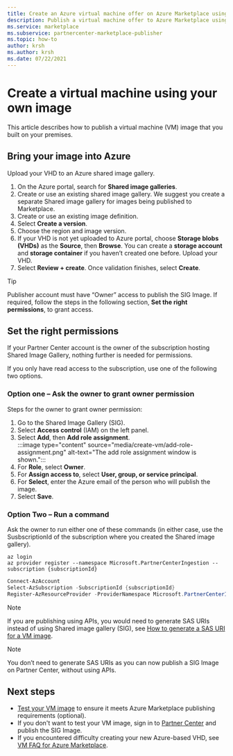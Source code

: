 ```yaml
---
title: Create an Azure virtual machine offer on Azure Marketplace using your own image
description: Publish a virtual machine offer to Azure Marketplace using your own image.
ms.service: marketplace 
ms.subservice: partnercenter-marketplace-publisher
ms.topic: how-to
author: krsh
ms.author: krsh
ms.date: 07/22/2021
---
```


# Create a virtual machine using your own image

This article describes how to publish a virtual machine (VM) image that you built on your premises.

## Bring your image into Azure

Upload your VHD to an Azure shared image gallery.

1. On the Azure portal, search for **Shared image galleries**.
2. Create or use an existing shared image gallery. We suggest you create a separate Shared image gallery for images being published to Marketplace.
3. Create or use an existing image definition.
4. Select **Create a version**.
5. Choose the region and image version.
6. If your VHD is not yet uploaded to Azure portal, choose **Storage blobs (VHDs)** as the **Source**, then **Browse**. You can create a **storage account** and **storage container** if you haven’t created one before. Upload your VHD.
7. Select **Review + create**. Once validation finishes, select **Create**.

> [!TIP]
> Publisher account must have “Owner” access to publish the SIG Image. If required, follow the steps in the following section, **Set the right permissions**, to grant access.

## Set the right permissions

If your Partner Center account is the owner of the subscription hosting Shared Image Gallery, nothing further is needed for permissions.

If you only have read access to the subscription, use one of the following two options.

### Option one – Ask the owner to grant owner permission

Steps for the owner to grant owner permission:

1. Go to the Shared Image Gallery (SIG).
2. Select **Access control** (IAM) on the left panel.
3. Select **Add**, then **Add role assignment**.<br>
    :::image type="content" source="media/create-vm/add-role-assignment.png" alt-text="The add role assignment window is shown.":::
1. For **Role**, select **Owner**.
1. For **Assign access to**, select **User, group, or service principal**.
1. For **Select**, enter the Azure email of the person who will publish the image.
1. Select **Save**.

### Option Two – Run a command

Ask the owner to run either one of these commands (in either case, use the SusbscriptionId of the subscription where you created the Shared image gallery).

```azurecli
az login
az provider register --namespace Microsoft.PartnerCenterIngestion --subscription {subscriptionId}
```

```powershell
Connect-AzAccount
Select-AzSubscription -SubscriptionId {subscriptionId}
Register-AzResourceProvider -ProviderNamespace Microsoft.PartnerCenterIngestion
```

> [!NOTE]
> If you are publishing using APIs, you would need to generate SAS URIs instead of using Shared image 
> gallery (SIG), see [How to generate a SAS URI for a VM image](azure-vm-get-sas-uri.md).

> [!NOTE]
> You don’t need to generate SAS URIs as you can now publish a SIG Image on Partner Center, without using  APIs.

## Next steps

- [Test your VM image](azure-vm-image-test.md) to ensure it meets Azure Marketplace publishing requirements (optional).
- If you don't want to test your VM image, sign in to [Partner Center](https://go.microsoft.com/fwlink/?linkid=2165935) and publish the SIG Image.
- If you encountered difficulty creating your new Azure-based VHD, see [VM FAQ for Azure Marketplace](azure-vm-create-faq.yml).
